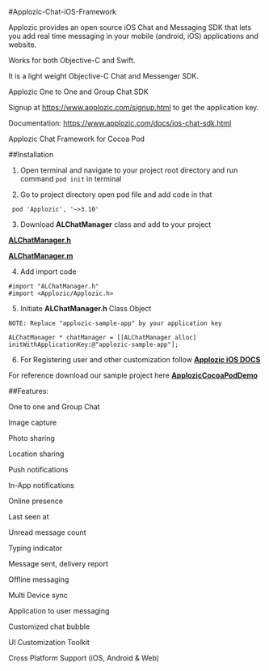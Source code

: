 #Applozic-Chat-iOS-Framework

Applozic provides an open source iOS Chat and Messaging SDK that lets you add real time messaging in your mobile (android, iOS) applications and website.

Works for both Objective-C and Swift.

It is a light weight Objective-C Chat and Messenger SDK.

Applozic One to One and Group Chat SDK

Signup at https://www.applozic.com/signup.html to get the application key.

Documentation: https://www.applozic.com/docs/ios-chat-sdk.html

Applozic Chat Framework for Cocoa Pod

##Installation

1) Open terminal and navigate to your project root directory and run command ```pod init``` in terminal


2) Go to project directory open pod file and add code in that

```
 pod 'Applozic', '~>3.10'
```


3) Download **ALChatManager** class and add to your project

[**ALChatManager.h**](https://raw.githubusercontent.com/AppLozic/Applozic-iOS-SDK/master/sample-with-framework/applozicdemo/ALChatManager.h)        

[**ALChatManager.m**](https://raw.githubusercontent.com/AppLozic/Applozic-iOS-SDK/master/sample-with-framework/applozicdemo/ALChatManager.m)


4) Add import code

```
#import "ALChatManager.h"
#import <Applozic/Applozic.h>
```


5) Initiate **ALChatManager.h** Class Object

```  
NOTE: Replace "applozic-sample-app" by your application key

ALChatManager * chatManager = [[ALChatManager alloc] initWithApplicationKey:@"applozic-sample-app"];
```

6) For Registering user and other customization follow [**Applozic iOS DOCS**](https://www.applozic.com/docs/ios-chat-sdk.html#step-2-login-register-user)

For reference download our sample project here [**ApplozicCocoaPodDemo**](https://github.com/AppLozic/Applozic-iOS-Chat-Samples)

##Features:

One to one and Group Chat

Image capture

Photo sharing

Location sharing

Push notifications

In-App notifications

Online presence

Last seen at

Unread message count

Typing indicator

Message sent, delivery report

Offline messaging

Multi Device sync

Application to user messaging

Customized chat bubble

UI Customization Toolkit

Cross Platform Support (iOS, Android & Web)
